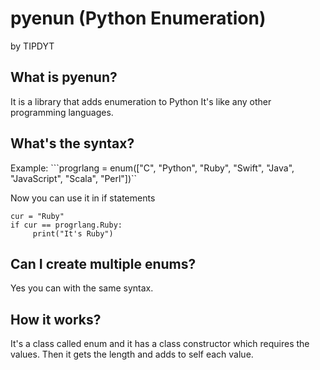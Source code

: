 # pyenun (Python Enumeration)
by TIPDYT
## What is pyenun?
It is a library that adds enumeration to Python
It's like any other programming languages.
## What's the syntax?
Example:
```progrlang = enum(["C", "Python", "Ruby", "Swift", "Java", "JavaScript", "Scala", "Perl"])``

Now you can use it in if statements

```
cur = "Ruby"
if cur == progrlang.Ruby:
     print("It's Ruby")
```

## Can I create multiple enums?

Yes you can with the same syntax.

## How it works?

It's a class called enum and it 
has a class constructor which requires the values.
Then it gets the length and adds to self each value.
